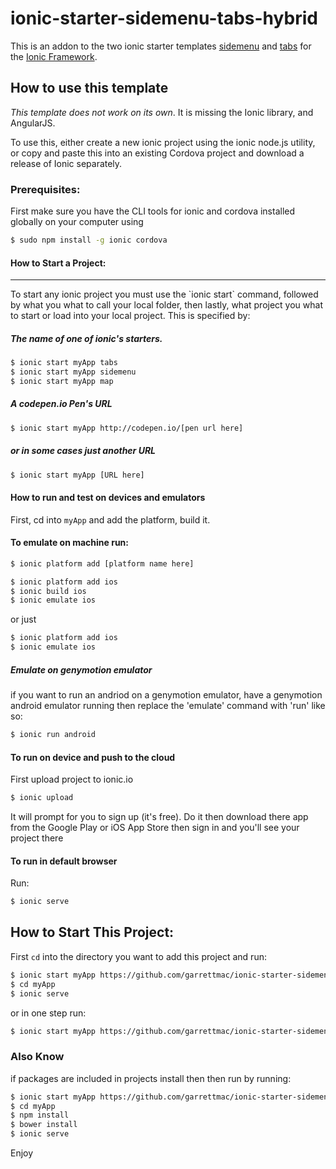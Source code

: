 # ionic-starter-sidemenu-tabs-hybrid

This is an addon to the two ionic starter templates [sidemenu](https://github.com/driftyco/ionic-starter-sidemenu) and [tabs](https://github.com/driftyco/ionic-starter-tabs) for the [Ionic Framework](http://ionicframework.com/).

## How to use this template

*This template does not work on its own*. It is missing the Ionic library, and AngularJS.

To use this, either create a new ionic project using the ionic node.js utility, or copy and paste this into an existing Cordova project and download a release of Ionic separately.

### Prerequisites:

First make sure you have the CLI tools for ionic and cordova installed globally on your computer using 

```bash
$ sudo npm install -g ionic cordova
```

#### How to Start a Project:
<hr>
To start any ionic project you must use the `ionic start` command, followed by what you what to call your local folder, then lastly, what project you what to start or load into your local project. This is specified by:

##### The name of one of ionic's starters.

```bash
$ ionic start myApp tabs
$ ionic start myApp sidemenu
$ ionic start myApp map
```

##### A codepen.io Pen's URL 
```bash
$ ionic start myApp http://codepen.io/[pen url here]
```

##### or in some cases just another URL
```bash
$ ionic start myApp [URL here]
```

#### How to run and test on devices and emulators

First, cd into `myApp` and add the platform, build it.

 #### To emulate on machine run:
```bash
$ ionic platform add [platform name here]
```
```bash
$ ionic platform add ios
$ ionic build ios
$ ionic emulate ios
```

or just 

```bash
$ ionic platform add ios
$ ionic emulate ios
```

##### Emulate on genymotion emulator

 if you want to run an andriod on a genymotion emulator, have a genymotion android emulator running then replace the 'emulate' command with 'run' like so:


```bash
$ ionic run android
```

#### To run on device and push to the cloud

First upload project to ionic.io

```bash
$ ionic upload
```

It will prompt for you to sign up (it's free). Do it then download there app from the Google Play or iOS App Store then sign in and you'll see your project there 


#### To run in default browser

Run:

```bash
$ ionic serve
```


## How to Start This Project:

First `cd` into the directory you want to add this project and run:

```bash
$ ionic start myApp https://github.com/garrettmac/ionic-starter-sidemenu-tabs-hybrid
$ cd myApp
$ ionic serve
```
or in one step run: 

```bash
$ ionic start myApp https://github.com/garrettmac/ionic-starter-sidemenu-tabs-hybrid && cd $_ && ionic serve
```


### Also Know

if packages are included in projects install then then run by running:

```bash
$ ionic start myApp https://github.com/garrettmac/ionic-starter-sidemenu-tabs-hybrid
$ cd myApp
$ npm install
$ bower install
$ ionic serve
```

Enjoy







